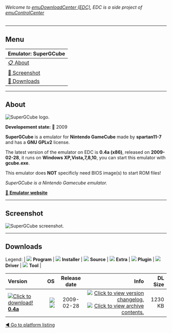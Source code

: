 ###### Welcome to [emuDownloadCenter (EDC)](https://github.com/PhoenixInteractiveNL/emuDownloadCenter/wiki/), EDC is a side project of [emuControlCenter](https://github.com/PhoenixInteractiveNL/emuControlCenter/wiki/)
***
## Menu
| **Emulator: SuperGCube** |
|:---------|
| [:clipboard: About](#about) |
| [:sunrise: Screenshot](#screenshot) |
| [:floppy_disk: Downloads](#downloads) |
***
## About
![](https://github.com/PhoenixInteractiveNL/emuDownloadCenter/wiki/images_emulator/supergcube_logo_200.jpg "SuperGCube logo.")

**Developement state:** :red_circle: 2009

**SuperGCube** is a emulator for **Nintendo GameCube** made by **spartan11-7** and has a **GNU GPLv2** license.

The latest version of the emulator on EDC is **0.4a (x86)**, released on **2009-02-28**, it runs on **Windows XP,Vista,7,8,10**, you can start this emulator with **gcube.exe**.

This emulator does **NOT** specificly need BIOS image(s) to start ROM files!

_SuperGCube is a Nintendo Gamecube emulator._

[:link: **Emulator website**](http://supergcube.sourceforge.net)
***
## Screenshot
![](https://raw.githubusercontent.com/PhoenixInteractiveNL/emuDownloadCenter/master/hooks/supergcube/emulator_screen_01.jpg "SuperGCube screenshot.")
***
## Downloads
Legend: | 
![](https://raw.githubusercontent.com/wiki/PhoenixInteractiveNL/emuDownloadCenter/images_misc/icon_program_24.png) **Program** | 
![](https://raw.githubusercontent.com/wiki/PhoenixInteractiveNL/emuDownloadCenter/images_misc/icon_installer_24.png) **Installer** | 
![](https://raw.githubusercontent.com/wiki/PhoenixInteractiveNL/emuDownloadCenter/images_misc/icon_source_code_24.png) **Source** | 
![](https://raw.githubusercontent.com/wiki/PhoenixInteractiveNL/emuDownloadCenter/images_misc/icon_extra_24.png) **Extra** | 
![](https://raw.githubusercontent.com/wiki/PhoenixInteractiveNL/emuDownloadCenter/images_misc/icon_plugin_24.png) **Plugin** | 
![](https://raw.githubusercontent.com/wiki/PhoenixInteractiveNL/emuDownloadCenter/images_misc/icon_driver_24.png) **Driver** | 
![](https://raw.githubusercontent.com/wiki/PhoenixInteractiveNL/emuDownloadCenter/images_misc/icon_tool_24.png) **Tool** | 
 
| Version | OS | Release date | Info | DL Size |
|:--------|---:|:------------:|-----:|--------:|
| [![](https://raw.githubusercontent.com/wiki/PhoenixInteractiveNL/emuDownloadCenter/images_misc/icon_program_24.png "Click to download!")  **0.4a**](https://github.com/PhoenixInteractiveNL/edc-repo0003/raw/master/supergcube/0.4a.7z) | ![](https://raw.githubusercontent.com/wiki/PhoenixInteractiveNL/emuDownloadCenter/images_misc/logo_windows_24.png) ![](https://raw.githubusercontent.com/wiki/PhoenixInteractiveNL/emuDownloadCenter/images_misc/icon_32-bit_24.png) | 2009-02-28 | [![](https://raw.githubusercontent.com/wiki/PhoenixInteractiveNL/emuDownloadCenter/images_misc/logo_changelog_24.png "Click to view version changelog.")](https://github.com/PhoenixInteractiveNL/edc-repo0003/blob/master/supergcube/0.4a_changelog.txt) [![](https://raw.githubusercontent.com/wiki/PhoenixInteractiveNL/emuDownloadCenter/images_misc/logo_contents_24.png "Click to view archive contents.")](https://github.com/PhoenixInteractiveNL/edc-repo0003/blob/master/supergcube/0.4a_contents.txt) | 1230 KB |

[:arrow_backward: Go to platform listing](https://github.com/PhoenixInteractiveNL/emuDownloadCenter/wiki/EDC-Platform-List)
